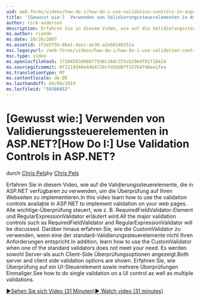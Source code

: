 ```yaml
---
uid: web-forms/videos/how-do-i/how-do-i-use-validation-controls-in-aspnet
title: '[Gewusst wie:]  Verwenden von Validierungssteuerelementen in ASP.NET? | Microsoft-Dokumentation'
author: rick-anderson
description: Erfahren Sie in diesem Video, wie auf die Validierungssteuerelemente, die in ASP.NET verfügbaren zu verwenden, um die Überprüfung auf Ihren Webseiten zu implementieren. Alle Validierungssteuerelemente der wichtigsten wie...
ms.author: riande
ms.date: 10/26/2007
ms.assetid: 1f2e5f5b-8be1-4acc-ae36-a2e0d140251a
msc.legacyurl: /web-forms/videos/how-do-i/how-do-i-use-validation-controls-in-aspnet
msc.type: video
ms.openlocfilehash: 17204583d986f7938c38dc373cb296df01f16424
ms.sourcegitcommit: 0f1119340e4464720cfd16d0ff15764746ea1fea
ms.translationtype: MT
ms.contentlocale: de-DE
ms.lasthandoff: 04/09/2019
ms.locfileid: "59386852"
---
```

# <a name="how-do-i--use-validation-controls-in-aspnet"></a><span data-ttu-id="3d6aa-105">[Gewusst wie:]  Verwenden von Validierungssteuerelementen in ASP.NET?</span><span class="sxs-lookup"><span data-stu-id="3d6aa-105">[How Do I:]  Use Validation Controls in ASP.NET?</span></span>

<span data-ttu-id="3d6aa-106">durch [Chris Pels](https://twitter.com/chrispels)</span><span class="sxs-lookup"><span data-stu-id="3d6aa-106">by [Chris Pels](https://twitter.com/chrispels)</span></span>

<span data-ttu-id="3d6aa-107">Erfahren Sie in diesem Video, wie auf die Validierungssteuerelemente, die in ASP.NET verfügbaren zu verwenden, um die Überprüfung auf Ihren Webseiten zu implementieren.</span><span class="sxs-lookup"><span data-stu-id="3d6aa-107">In this video learn how to use the validation controls available in ASP.NET to implement validation on your web pages.</span></span> <span data-ttu-id="3d6aa-108">Alle wichtige-Überprüfung steuert, wie z. B. RequiredFieldValidator-Element und RegularExpressionValidator erläutert wird.</span><span class="sxs-lookup"><span data-stu-id="3d6aa-108">All the major validation controls such as RequiredFieldValidator and RegularExpressionValidator will be discussed.</span></span> <span data-ttu-id="3d6aa-109">Darüber hinaus erfahren Sie, wie die CustomValidator zu verwenden, wenn eine der standard-Validierungssteuerelemente nicht Ihren Anforderungen entspricht.</span><span class="sxs-lookup"><span data-stu-id="3d6aa-109">In addition, learn how to use the CustomValidator when one of the standard validators does not meet your need.</span></span> <span data-ttu-id="3d6aa-110">Es werden sowohl Server-als auch Client-Side Überprüfungsoptionen angezeigt.</span><span class="sxs-lookup"><span data-stu-id="3d6aa-110">Both server and client side validation options are shown.</span></span> <span data-ttu-id="3d6aa-111">Erfahren Sie, wie Überprüfung auf ein UI-Steuerelement sowie mehrere Überprüfungen Einmaliger.</span><span class="sxs-lookup"><span data-stu-id="3d6aa-111">See how to do single validation on a UI control as well as multiple validations.</span></span>

[<span data-ttu-id="3d6aa-112">&#9654;Sehen Sie sich Video (31 Minuten)</span><span class="sxs-lookup"><span data-stu-id="3d6aa-112">&#9654; Watch video (31 minutes)</span></span>](https://channel9.msdn.com/Blogs/ASP-NET-Site-Videos/how-do-i-use-validation-controls-in-aspnet)

